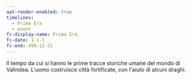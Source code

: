 ```yaml
---
aat-render-enabled: true
timelines:
  - Prima Era
  - event
fc-display-name: Prima Era
fc-date: 1-1-1
fc-end: 499-12-31
---
```


Il tempo da cui si hanno le prime tracce storiche umane del mondo di Valindea. L'uomo costruisce città fortificate, con l'aiuto di alcuni draghi.